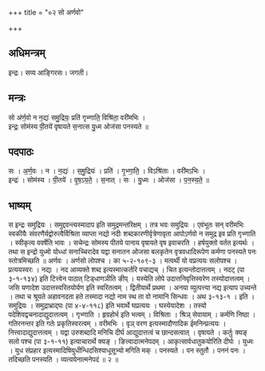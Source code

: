 +++
title = "०२ सो अर्णवो"

+++
## अधिमन्त्रम्
इन्द्रः। सव्य आङ्गिरसः। जगती।

## मन्त्रः
सो अ॑र्ण॒वो न न॒द्यः॑ समु॒द्रियः॒ प्रति॑ गृभ्णाति॒ विश्रि॑ता॒ वरी॑मभिः ।  
इन्द्रः॒ सोम॑स्य पी॒तये॑ वृषायते स॒नात्स यु॒ध्म ओज॑सा पनस्यते ॥

## पदपाठः
सः । अ॒र्ण॒वः । न । न॒द्यः॑ । स॒मु॒द्रियः॑ । प्रति॑ । गृ॒भ्णा॒ति॒ । विऽश्रि॑ताः । वरी॑मऽभिः ।  
इन्द्रः॑ । सोम॑स्य । पी॒तये॑ । वृ॒ष॒ऽय॒ते॒ । स॒नात् । सः । यु॒ध्मः । ओज॑सा । प॒न॒स्य॒ते॒ ॥

## भाष्यम्
स इन्द्रः समुद्रियः । समुद्दवन्त्यस्मादाप इति समुद्रमन्तरिक्षम् । तत्र भवः समुद्रियः । एवंभूतः सन् वरीमभिः स्वकीयैः संवरणैर्यद्वोरुत्वैर्विश्रिता व्याप्ता नद्यो नदीः शब्दकारणीर्वृत्रेणावृता आपोऽर्णवो न समुद्र इव प्रति गृभ्णाति । स्वीकृत्य ववर्षेति भावः । सचेन्द्रः सोमस्य पीतये पानाय वृषायते वृष इवाचरति । हर्षयुक्तो वर्तत इत्यर्थः । तथा स इन्द्रो युध्मो योध्धां सनाच्चिरादेव यद्वा सनातन ओजसा बलकृतेन वृत्रवधादिरूपेण कर्मणा पनस्यते पनः स्तोत्रमिच्छति ॥ अर्णवः । अर्णसो लोपश्च । का ५-२-१०९-३ । मत्वर्थी यो वप्रत्ययः सलोपश्च । प्रत्ययस्वरः । नद्यः । नद आव्यक्ते शब्द इत्यस्मात्कर्तरि पचाद्यच् । चित इत्यन्तोदात्तत्वम् । नदट् (पा ३-१-१३४) इति टित्त्वेन पाठात् टिड्धाणञीति ङीप् । यस्येति लोपे उदात्तनिवृत्तिस्वरेण तस्योदात्तत्वम् । जसि यणादेश उदात्तस्वरितयोर्यण इति स्वरितत्वम् । द्वितीयार्थे प्रथमा । अनया व्युत्पत्त्या नद्य इत्याप उच्यन्ते । तथा च श्रूयते अहावनदता हते तस्मादा नद्यो नाम स्थ ता वो नामानि सिन्धवः । अथ ३-१३-१ । इति । समुद्रियः । समुद्राभ्राद्घः (पा ४-४-११८) इति भवार्थे घप्रत्ययः । घस्येयादेशः । तस्यो पदेशिवद्वचनादाद्युदात्तत्वम् । गृभ्णाति । हृग्रहोर्भ इति भत्वम् । विश्रिताः । श्रिञ् सेवायाम् । कर्मणि निष्ठा । गतिरनन्तर इति गतेः प्रकृतिस्वरत्वम् । वरीमभिः । वृञ् वरण इत्यस्मादौणादिक ईमनिन्प्रत्ययः । नित्त्वादाद्युदात्तत्वम् । यद्वा उरुशब्दादि मनिचि दीर्घ आद्युदात्तत्वं च छान्दसत्वात् । वृषायते । कर्तुः क्यङ् सलो पश्च (पा ३-१-११) इत्याचारार्थे क्यङ् । ङित्त्वादात्मनेपदम् । आकृत्सार्वधातुकयोरिति दीर्घः । युध्मः । युध संप्रहार इत्यस्मादिषियुधीन्धिदसिश्याधूसूभ्यो मगिति मक् । पनस्यते । पन स्तुतौ । पननं पनः । तदिच्छति पनस्यति । व्यत्ययेनात्मनेपदं ॥ २ ॥